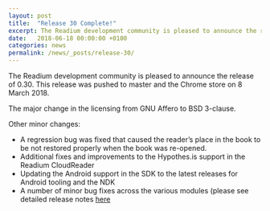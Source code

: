 ```yaml
---
layout: post
title:  "Release 30 Complete!"
excerpt: The Readium development community is pleased to announce the release of 0.30. This release was pushed to master and the Chrome store on 8 March 2018.
date:   2018-06-18 00:00:00 +0100
categories: news
permalink: /news/_posts/release-30/
---
```


The Readium development community is pleased to announce the release of 0.30. This release was pushed to master and the Chrome store on 8 March 2018.  

The major change in the licensing from GNU Affero to BSD 3-clause.  

Other minor changes: 

- A regression bug was fixed that caused the reader’s place in the book to be not restored properly when the book was re-opened.
- Additional fixes and improvements to the Hypothes.is support in the Readium CloudReader
- Updating the Android support in the SDK to the latest releases for Android tooling and the NDK
- A number of minor bug fixes across the various modules (please see detailed release notes [here](https://docs.google.com/document/d/11yETD9-VR80UMiXRPd-x7T-87SBQYbh0OGSSI5S7-Eg/edit)